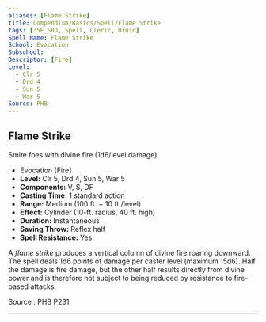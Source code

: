 ```yaml
---
aliases: [Flame Strike]
title: Compendium/Basics/Spell/Flame Strike
tags: [35E_SRD, Spell, Cleric, Druid]
Spell Name: Flame Strike
School: Evocation
Subschool: 
Descriptor: [Fire]
Level:
  - Clr 5
  - Drd 4
  - Sun 5
  - War 5
Source: PHB
---
```



## Flame Strike

Smite foes with divine fire (1d6/level damage).

*   Evocation [Fire]
*   **Level:** Clr 5, Drd 4, Sun 5, War 5
*   **Components:** V, S, DF
*   **Casting Time:** 1 standard action
*   **Range:** Medium (100 ft. + 10 ft./level)
*   **Effect:** Cylinder (10-ft. radius, 40 ft. high)
*   **Duration:** Instantaneous
*   **Saving Throw:** Reflex half
*   **Spell Resistance:** Yes

<p>A <i>flame strike</i> produces a vertical column of divine fire roaring downward. The spell deals 1d6 points of damage per caster level (maximum 15d6). Half the damage is fire damage, but the other half results directly from divine power and is therefore not subject to being reduced by resistance to fire-based attacks.</p>

Source : PHB P231

---
